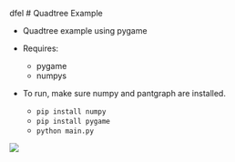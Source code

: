dfel # Quadtree Example

-   Quadtree example using pygame
-   Requires:

    -   pygame
    -   numpys

-   To run, make sure numpy and pantgraph are installed.
    -   `pip install numpy`
    -   `pip install pygame`
    -   `python main.py`

![](https://s3.amazonaws.com/f.cl.ly/items/3c3Q0R2Y2X3f1Z2l191g/quadTreeBalls.png)
